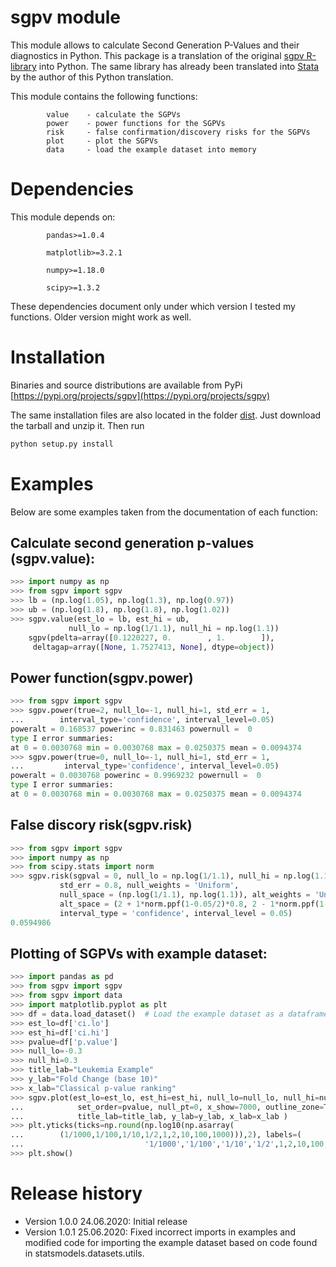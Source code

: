 # sgpv module

This module allows to calculate Second Generation P-Values and their diagnostics in Python.
This package is a translation of the original  [sgpv R-library](https://github.com/weltybiostat/sgpv) into Python.
The same library has already been translated into [Stata](https://github.com/skbormann/stata-tools/sgpv) by the author of this Python translation.

This module contains the following functions:

            value    - calculate the SGPVs
            power    - power functions for the SGPVs
            risk     - false confirmation/discovery risks for the SGPVs
            plot     - plot the SGPVs
            data     - load the example dataset into memory

# Dependencies

This module depends on: 

            pandas>=1.0.4

            matplotlib>=3.2.1

            numpy>=1.18.0

            scipy>=1.3.2
            


These dependencies document only under which version I tested my functions.
Older version might work as well. 

# Installation
Binaries and source distributions are available from PyPi
[https://pypi.org/projects/sgpv](https://pypi.org/projects/sgpv)


The same installation files are also located in the folder [dist](https://github.com/skbormann/python-tools/sgpv/dist).
Just download the tarball and unzip it. Then run
```python
python setup.py install
```

# Examples
Below are some examples taken from the documentation of each function:

## Calculate second generation p-values (sgpv.value):
```python
>>> import numpy as np
>>> from sgpv import sgpv
>>> lb = (np.log(1.05), np.log(1.3), np.log(0.97))
>>> ub = (np.log(1.8), np.log(1.8), np.log(1.02))
>>> sgpv.value(est_lo = lb, est_hi = ub,
             null_lo = np.log(1/1.1), null_hi = np.log(1.1))
    sgpv(pdelta=array([0.1220227, 0.        , 1.        ]),
     deltagap=array([None, 1.7527413, None], dtype=object))
```

## Power function(sgpv.power) 
```python
>>> from sgpv import sgpv       
>>> sgpv.power(true=2, null_lo=-1, null_hi=1, std_err = 1,
...        interval_type='confidence', interval_level=0.05)
poweralt = 0.168537 powerinc = 0.831463 powernull =  0
type I error summaries:
at 0 = 0.0030768 min = 0.0030768 max = 0.0250375 mean = 0.0094374
>>> sgpv.power(true=0, null_lo=-1, null_hi=1, std_err = 1,
...         interval_type='confidence', interval_level=0.05)
poweralt = 0.0030768 powerinc = 0.9969232 powernull =  0
type I error summaries:
at 0 = 0.0030768 min = 0.0030768 max = 0.0250375 mean = 0.0094374 
```

## False discory risk(sgpv.risk)   
```python           
>>> from sgpv import sgpv
>>> import numpy as np
>>> from scipy.stats import norm
>>> sgpv.risk(sgpval = 0, null_lo = np.log(1/1.1), null_hi = np.log(1.1),
           std_err = 0.8, null_weights = 'Uniform',
           null_space = (np.log(1/1.1), np.log(1.1)), alt_weights = 'Uniform',
           alt_space = (2 + 1*norm.ppf(1-0.05/2)*0.8, 2 - 1*norm.ppf(1-0.05/2)*0.8),
           interval_type = 'confidence', interval_level = 0.05)
0.0594986
```

## Plotting of SGPVs with example dataset:
```python
>>> import pandas as pd
>>> from sgpv import sgpv
>>> from sgpv import data
>>> import matplotlib.pyplot as plt
>>> df = data.load_dataset()  # Load the example dataset as a dataframe
>>> est_lo=df['ci.lo']
>>> est_hi=df['ci.hi']
>>> pvalue=df['p.value']
>>> null_lo=-0.3
>>> null_hi=0.3
>>> title_lab="Leukemia Example"
>>> y_lab="Fold Change (base 10)"
>>> x_lab="Classical p-value ranking"
>>> sgpv.plot(est_lo=est_lo, est_hi=est_hi, null_lo=null_lo, null_hi=null_hi,
...            set_order=pvalue, null_pt=0, x_show=7000, outline_zone=True,
...            title_lab=title_lab, y_lab=y_lab, x_lab=x_lab )
>>> plt.yticks(ticks=np.round(np.log10(np.asarray(
...        (1/1000,1/100,1/10,1/2,1,2,10,100,1000))),2), labels=(
...                           '1/1000','1/100','1/10','1/2',1,2,10,100,1000))
>>> plt.show()
```

# Release history

* Version 1.0.0 24.06.2020: Initial release
* Version 1.0.1 25.06.2020: Fixed incorrect imports in examples and modified code for importing the example dataset based on code found in statsmodels.datasets.utils. 


 
